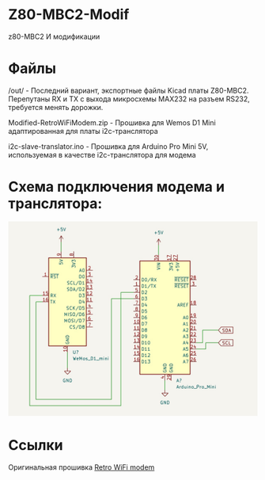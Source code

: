 # Z80-MBC2-Modif
z80-MBC2 И модификации


# Файлы
/out/ - Последний вариант, экспортные файлы Kicad платы Z80-MBC2. Перепутаны RX и TX с выхода микросхемы MAX232 на разъем RS232, требуется менять дорожки.

Modified-RetroWiFiModem.zip - Прошивка для Wemos D1 Mini адаптированная для платы i2c-транслятора

i2c-slave-translator.ino - Прошивка для Arduino Pro Mini 5V, используемая в качестве i2c-транслятора для модема

# Схема подключения модема и транслятора:
![Схема подключения модема и транслятора](/img/I2c_modem.jpg)

# Ссылки
Оригинальная прошивка [Retro WiFi modem](https://github.com/mecparts/RetroWiFiModem)
